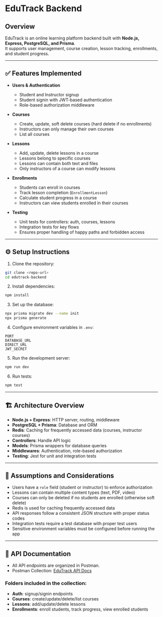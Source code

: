# EduTrack Backend

## Overview
EduTrack is an online learning platform backend built with **Node.js, Express, PostgreSQL, and Prisma**.  
It supports user management, course creation, lesson tracking, enrollments, and student progress.

---

## ✅ Features Implemented

- **Users & Authentication**
  - Student and Instructor signup
  - Student signin with JWT-based authentication
  - Role-based authorization middleware

- **Courses**
  - Create, update, soft delete courses (hard delete if no enrollments)
  - Instructors can only manage their own courses
  - List all courses

- **Lessons**
  - Add, update, delete lessons in a course
  - Lessons belong to specific courses
  - Lessons can contain both text and files
  - Only instructors of a course can modify lessons

- **Enrollments**
  - Students can enroll in courses
  - Track lesson completion (`EnrollmentLesson`)
  - Calculate student progress in a course
  - Instructors can view students enrolled in their courses

- **Testing**
  - Unit tests for controllers: auth, courses, lessons
  - Integration tests for key flows
  - Ensures proper handling of happy paths and forbidden access

---

## ⚙️ Setup Instructions

1. Clone the repository:

```bash
git clone <repo-url>
cd edutrack-backend
````

2. Install dependencies:

```bash
npm install
```

3. Set up the database:

```bash
npx prisma migrate dev --name init
npx prisma generate
```

4. Configure environment variables in `.env`:

```text
PORT
DATABASE_URL
DIRECT_URL
JWT_SECRET
```

5. Run the development server:

```bash
npm run dev
```

6. Run tests:

```bash
npm test
```

---

## 🏗 Architecture Overview

* **Node.js + Express**: HTTP server, routing, middleware
* **PostgreSQL + Prisma**: Database and ORM
* **Redis**: Caching for frequently accessed data (courses, instructor courses)
* **Controllers**: Handle API logic
* **Models**: Prisma wrappers for database queries
* **Middlewares**: Authentication, role-based authorization
* **Testing**: Jest for unit and integration tests

---

## 📌 Assumptions and Considerations

* Users have a `role` field (student or instructor) to enforce authorization
* Lessons can contain multiple content types (text, PDF, video)
* Courses can only be deleted if no students are enrolled (otherwise soft delete)
* Redis is used for caching frequently accessed data
* API responses follow a consistent JSON structure with proper status codes
* Integration tests require a test database with proper test users
* Sensitive environment variables must be configured before running the app

---

## 📄 API Documentation

* All API endpoints are organized in Postman.
* Postman Collection: [EduTrack API Docs](https://www.postman.com/joint-operations-geoscientist-92064129/workspace/afrahbawhab/collection/44437991-b78b9d07-5d64-41e8-b505-65b14d93b76f?action=share&creator=44437991&active-environment=44437991-17a3a6f5-8214-4a7e-bfcd-fe587ae6ad98)

### Folders included in the collection:

* **Auth**: signup/signin endpoints
* **Courses**: create/update/delete/list courses
* **Lessons**: add/update/delete lessons
* **Enrollments**: enroll students, track progress, view enrolled students
